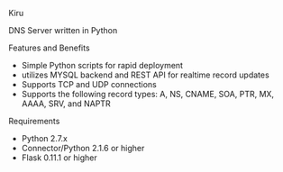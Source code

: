 Kiru

DNS Server written in Python

Features and Benefits

- Simple Python scripts for rapid deployment
- utilizes MYSQL backend and REST API for realtime record updates
- Supports TCP and UDP connections
- Supports the following record types: A, NS, CNAME, SOA, PTR, MX, AAAA, SRV, and NAPTR

Requirements
- Python 2.7.x
- Connector/Python 2.1.6 or higher
- Flask 0.11.1 or higher
